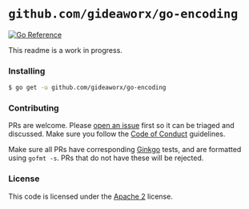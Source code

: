 # `github.com/gideaworx/go-encoding`

[![Go Reference](https://pkg.go.dev/badge/github.com/gideaworx/go-encoding.svg)](https://pkg.go.dev/github.com/gideaworx/go-encoding)

This readme is a work in progress.

### Installing

```sh
$ go get -u github.com/gideaworx/go-encoding
```

### Contributing

PRs are welcome. Please [open an issue](./issues/new) first so it can be triaged and discussed. Make sure you
follow the [Code of Conduct](./CODE-OF-CONDUCT.md) guidelines.

Make sure all PRs have corresponding [Ginkgo](https://onsi.github.io/ginkgo/) tests, and are formatted using `gofmt -s`.
PRs that do not have these will be rejected.

### License

This code is licensed under the [Apache 2](./LICENSE.txt) license.